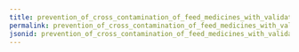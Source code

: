 ```yaml
---
title: prevention_of_cross_contamination_of_feed_medicines_with_validated_procedures
permalink: prevention_of_cross_contamination_of_feed_medicines_with_validated_procedures.html
jsonid: prevention_of_cross_contamination_of_feed_medicines_with_validated_procedures
---
```

